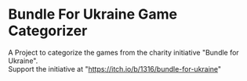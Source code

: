 # Bundle For Ukraine Game Categorizer
A Project to categorize the games from the charity initiative "Bundle for Ukraine".  
Support the initiative at "https://itch.io/b/1316/bundle-for-ukraine"
